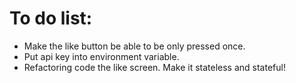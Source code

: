 # To do list:
- Make the like button be able to be only pressed once.
- Put api key into environment variable.
- Refactoring code the like screen. Make it stateless and stateful!
